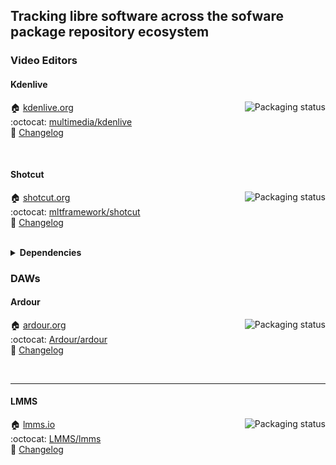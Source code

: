 ## Tracking libre software across the sofware package repository ecosystem

### Video Editors

#### Kdenlive
<a href="https://repology.org/project/kdenlive/versions">
    <img src="https://repology.org/badge/vertical-allrepos/kdenlive.svg?columns=3&header=Kdenlive" alt="Packaging status" align="right">
</a>

:house: [kdenlive.org](https://kdenlive.org)  
:octocat: [multimedia/kdenlive](https://invent.kde.org/multimedia/kdenlive)  
:bookmark: [Changelog](https://kdenlive.org/en/blog/)

<br clear="right"/>


#### Shotcut
<a href="https://repology.org/project/shotcut/versions">
    <img src="https://repology.org/badge/vertical-allrepos/shotcut.svg?columns=3&header=Shotcut" alt="Packaging status" align="right">
</a>

:house: [shotcut.org](https://shotcut.org)  
:octocat: [mltframework/shotcut](https://github.com/mltframework/shotcut)  
:bookmark: [Changelog](https://www.shotcut.org/download/releasenotes/)

<br clear="right"/>

<details>
  <summary><b>Dependencies</b></summary>
<a href="https://repology.org/project/mlt/versions">
    <img src="https://repology.org/badge/vertical-allrepos/mlt.svg?columns=3&header=mlt" alt="Packaging status" align="right">
</a>

:house: [mltframework.org](https://mltframework.org)  
:octocat: [mltframework/mlt](https://github.com/mltframework/mlt)  
:bookmark: [Changelog](https://github.com/mltframework/mlt/blob/master/NEWS)

<br clear="right"/>

----

<a href="https://repology.org/project/ffmpeg/versions">
    <img src="https://repology.org/badge/vertical-allrepos/ffmpeg.svg?columns=3&header=ffmpeg" alt="Packaging status" align="right">
</a>

:house: [ffmpeg.org](https://ffmpeg.org)  
:octocat: [FFmpeg/FFmpeg](https://github.com/FFmpeg/FFmpeg)  
:bookmark: [Changelog](https://github.com/FFmpeg/FFmpeg/blob/master/Changelog)

<br clear="right"/>

</details>

### DAWs

#### Ardour
<a href="https://repology.org/project/ardour/versions">
    <img src="https://repology.org/badge/vertical-allrepos/ardour.svg?columns=3&header=Ardour" alt="Packaging status" align="right">
</a>

:house: [ardour.org](https://ardour.org)  
:octocat: [Ardour/ardour](https://github.com/Ardour/ardour)  
:bookmark: [Changelog](http://ardour.org/whatsnew.html)

<br clear="right"/>

----

#### LMMS
<a href="https://repology.org/project/lmms/versions">
    <img src="https://repology.org/badge/vertical-allrepos/lmms.svg?columns=3&header=LMMS" alt="Packaging status" align="right">
</a>

:house: [lmms.io](https://lmms.io)  
:octocat: [LMMS/lmms](https://github.com/LMMS/lmms)  
:bookmark: [Changelog](https://github.com/LMMS/lmms/releases)
